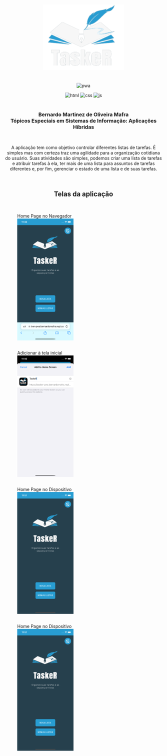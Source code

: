 <p align="center">  
  <img width="260px" src="assets/logo-no-subtitle.png">
  <h1 align="center"></h1>
</p>

<div align="center" flex-direction="row">

![pwa](https://img.shields.io/static/v1?label=TaskeR&message=PUC%20MG&color=blueviolet&logo=pwa)


![html](https://img.shields.io/badge/HTML-_-important) ![css](https://img.shields.io/badge/CSS-_-9cf) ![js](https://img.shields.io/badge/javascript-_-yellow)
<br />
<h3>
  <br/> Bernardo Martinez de Oliveira Mafra <br/>Tópicos Especiais em Sistemas de Informação: Aplicações Híbridas
</h3>
<br />
  <p>
  A aplicação tem como objetivo controlar diferentes listas de tarefas. É simples mas com
  certeza traz uma agilidade para a organização cotidiana do usuário. Suas atividades
  são simples, podemos criar uma lista de tarefas e atribuir tarefas à ela, ter mais de uma
  lista para assuntos de tarefas diferentes e, por fim, gerenciar o estado de uma lista e de
  suas tarefas.
  </p>
</div>


<section id="photos-grid" >
  <br />
  <h1 align="center"><b>Telas da aplicação</b></h1>
  <br />

  <div style="display: flex; flex-wrap: wrap">
    <figure>
      <figcaption>Home Page no Navegador</figcaption>
      <img src="docs/home-web.png" alt="home page on browser" width="180"/>
    </figure>
    <figure>
      <figcaption>Adicionar à tela inicial</figcaption>
      <img src="docs/aths.png" alt="home page on browser" width="180"/>
    </figure>
    <figure>
      <figcaption>Home Page no Dispositivo</figcaption>
      <img src="docs/home-app.png" alt="home page on browser" width="180"/>
    </figure>
    <figure>
      <figcaption>Home Page no Dispositivo</figcaption>
      <img src="docs/home-app.png" alt="home page on browser" width="180"/>
    </figure>
  </div>


<section>
<br />
<br />
